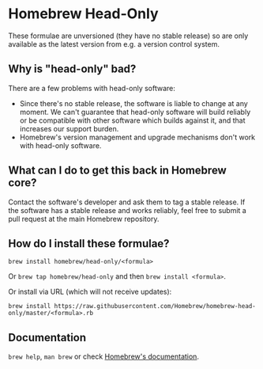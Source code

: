 # Homebrew Head-Only
These formulae are unversioned (they have no stable release) so are only available as the latest version from e.g. a version control system.

## Why is "head-only" bad?
There are a few problems with head-only software:

* Since there's no stable release, the software is liable to change at any moment. We can't guarantee that head-only software will build reliably or be compatible with other software which builds against it, and that increases our support burden.
* Homebrew's version management and upgrade mechanisms don't work with head-only software.

## What can I do to get this back in Homebrew core?
Contact the software's developer and ask them to tag a stable release. If the software has a stable release and works reliably, feel free to submit a pull request at the main Homebrew repository.

## How do I install these formulae?
`brew install homebrew/head-only/<formula>`

Or `brew tap homebrew/head-only` and then `brew install <formula>`.

Or install via URL (which will not receive updates):

```
brew install https://raw.githubusercontent.com/Homebrew/homebrew-head-only/master/<formula>.rb
```

## Documentation
`brew help`, `man brew` or check [Homebrew's documentation](https://github.com/Homebrew/homebrew/tree/master/share/doc/homebrew#readme).
